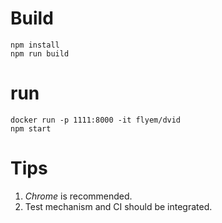 # Build
```
npm install
npm run build
```

# run
```
docker run -p 1111:8000 -it flyem/dvid
npm start
```

# Tips
1. *Chrome* is recommended.
2. Test mechanism and CI should be integrated.
